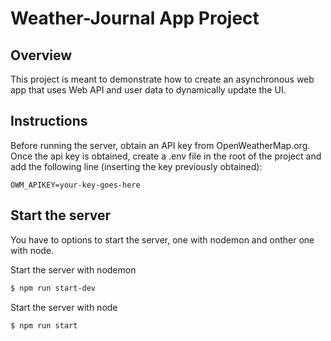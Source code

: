 # Weather-Journal App Project

## Overview
This project is meant to demonstrate how to create an asynchronous web app that uses Web API and user data to dynamically update the UI. 

## Instructions
Before running the server, obtain an API key from OpenWeatherMap.org.
Once the api key is obtained, create a .env file in the root of the project and add the following line (inserting the key previously obtained):

```
OWM_APIKEY=your-key-goes-here
```

## Start the server
You have to options to start the server, one with nodemon and onther one with node.

Start the server with nodemon
```sh
$ npm run start-dev
```

Start the server with node
```sh
$ npm run start
```


